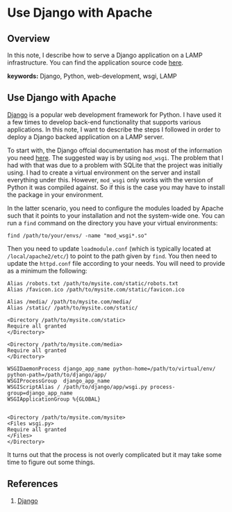 # Use Django with Apache


## Overview

In this note, I describe how to serve a Django application on a LAMP infrastructure.
You can find the application source code <a href="https://github.com/pockerman/hmmtuf_app">here</a>.


**keywords:** Django, Python, web-development, wsgi, LAMP

##  Use Django with Apache

<a href="https://www.djangoproject.com/">Django</a> is a popular web development framework for Python. I have used it a few times to develop back-end functionality
that supports various applications. In this note, I want to describe the steps I followed in order to deploy a Django backed application on a LAMP server.

To start with, the Django offcial documentation has most of the information you need <a href="https://docs.djangoproject.com/en/3.2/howto/deployment/wsgi/modwsgi/">here</a>. 
The suggested way is by using ```mod_wsgi```. The problem that I had with that was due to a problem with SQLite that the project was initially using. I had to create a virtual environment on the server and install everything under this. However, ```mod_wsgi``` only works with the version of Python it was compiled against. So if this is the case you may have to install the package in your environment. 

In the latter scenario, you need to configure the modules loaded by Apache such that it points to your installation and not the system-wide one. You can run a ```find``` command on the directory you have your virtual environments:

```
find /path/to/your/envs/ -name "mod_wsgi*.so"
```

Then you need to update ```loadmodule.conf``` (which is typically located at ```/local/apache2/etc/```) to point to the path given by ```find```.
You then need to update the ```httpd.conf``` file according to your needs. You will need to provide as a minimum the following:

```
Alias /robots.txt /path/to/mysite.com/static/robots.txt
Alias /favicon.ico /path/to/mysite.com/static/favicon.ico

Alias /media/ /path/to/mysite.com/media/
Alias /static/ /path/to/mysite.com/static/

<Directory /path/to/mysite.com/static>
Require all granted
</Directory>

<Directory /path/to/mysite.com/media>
Require all granted
</Directory>

WSGIDaemonProcess django_app_name python-home=/path/to/virtual/env/ python-path=/path/to/django/app/
WSGIProcessGroup  django_app_name
WSGIScriptAlias / /path/to/django/app/wsgi.py process-group=django_app_name
WSGIApplicationGroup %{GLOBAL}


<Directory /path/to/mysite.com/mysite>
<Files wsgi.py>
Require all granted
</Files>
</Directory>
```

It turns out that the process is not overly complicated but it may take some time to figure out some things. 


## References

1. <a href="https://www.djangoproject.com/">Django</a>